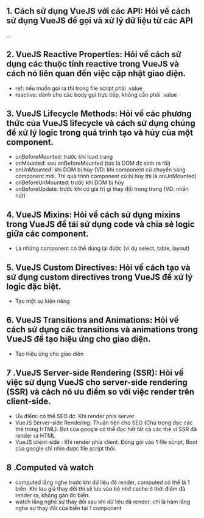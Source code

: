 ## 1. Cách sử dụng VueJS với các API: Hỏi về cách sử dụng VueJS để gọi và xử lý dữ liệu từ các API
...

## 2. VueJS Reactive Properties: Hỏi về cách sử dụng các thuộc tính reactive trong VueJS và cách nó liên quan đến việc cập nhật giao diện.
- ref: nếu muốn gọi ra thì trong file script phải .value
- reactive: dành cho các body gọi trực tiếp, không cần phải .value

## 3. VueJS Lifecycle Methods: Hỏi về các phương thức của VueJS lifecycle và cách sử dụng chúng để xử lý logic trong quá trình tạo và hủy của một component.
- onBeforeMounted: trước khi load trang
- onMounted: sau onBeforeMounted (tức là DOM đc sinh ra rồi)
- onUnMounted: khi DOM bị hủy (VD: khi component cũ chuyển sang component mới. Thì quá trình component cũ bị hủy thì là onUnMounted)
- onBeforeUnMounted: trước khi DOM bị hủy
- onBeforeUpdate: trước khi có giá trị gì thay đổi trong trang (VD: nhấn nút)

## 4. VueJS Mixins: Hỏi về cách sử dụng mixins trong VueJS để tái sử dụng code và chia sẻ logic giữa các component.
- Là những component có thể dùng lại được (ví dụ select, table, layout)

## 5. VueJS Custom Directives: Hỏi về cách tạo và sử dụng custom directives trong VueJS để xử lý logic đặc biệt.
- Tạo một sự kiện riêng

## 6. VueJS Transitions and Animations: Hỏi về cách sử dụng các transitions và animations trong VueJS để tạo hiệu ứng cho giao diện.
- Tạo hiệu ứng cho giao diện

## 7 .VueJS Server-side Rendering (SSR): Hỏi về việc sử dụng VueJS cho server-side rendering (SSR) và cách nó ưu điểm so với việc render trên client-side.
- Ưu điểm: có thể SEO đc. Khi render phía server
- VueJS Server-side Rendering: Thuận tiện cho SEO (Chú trọng đọc các thẻ trong HTML). Bot của google có thể đọc hết tất cả các thẻ vì SSR đã render ra HTML
- VueJS client-side : Khi render phía client. Đóng gói vào 1 file script, Boot của google chỉ nhìn được file script thôi.

## 8 .Computed và watch
- computed lắng nghe trước khi dữ liệu đã render, computed có thể là 1 biến. Khi lưu giá thay đổi thì sẽ lưu vào bộ nhớ cache ở thời điểm đã render ra, không gán đc biến.
- watch lắng nghe sự thay đổi sau khi dữ liệu đã render, chỉ là hàm lắng nghe sự thay đổi của biến tại 1 component
